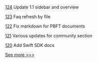 
[124](https://github.com/hyperledger/sawtooth-docs/pull/124) Update 1.1 sidebar and overview

[123](https://github.com/hyperledger/sawtooth-docs/pull/123) Faq refresh by file

[122](https://github.com/hyperledger/sawtooth-docs/pull/122) Fix markdown for PBFT documents

[121](https://github.com/hyperledger/sawtooth-docs/pull/121) Various updates for community section

[120](https://github.com/hyperledger/sawtooth-docs/pull/120) Add Swift SDK docs


[See more >>>](https://start-here.hyperledger.org/pull-requests)
